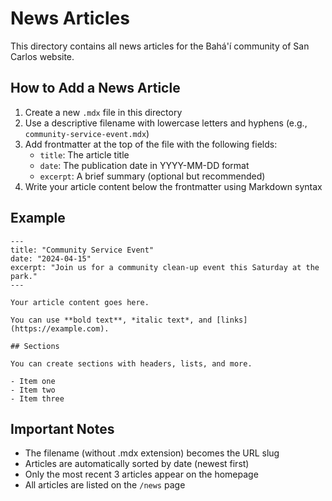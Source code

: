 # News Articles

This directory contains all news articles for the Bahá'í community of San Carlos website.

## How to Add a News Article

1. Create a new `.mdx` file in this directory
2. Use a descriptive filename with lowercase letters and hyphens (e.g., `community-service-event.mdx`)
3. Add frontmatter at the top of the file with the following fields:
   - `title`: The article title
   - `date`: The publication date in YYYY-MM-DD format
   - `excerpt`: A brief summary (optional but recommended)
4. Write your article content below the frontmatter using Markdown syntax

## Example

```mdx
---
title: "Community Service Event"
date: "2024-04-15"
excerpt: "Join us for a community clean-up event this Saturday at the park."
---

Your article content goes here.

You can use **bold text**, *italic text*, and [links](https://example.com).

## Sections

You can create sections with headers, lists, and more.

- Item one
- Item two
- Item three
```

## Important Notes

- The filename (without .mdx extension) becomes the URL slug
- Articles are automatically sorted by date (newest first)
- Only the most recent 3 articles appear on the homepage
- All articles are listed on the `/news` page
